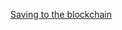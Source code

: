 [Saving to the blockchain](https://medium.com/coinmonks/a-really-simple-smart-contract-on-how-to-insert-value-into-the-ethereum-blockchain-and-display-it-62c455610e98)
